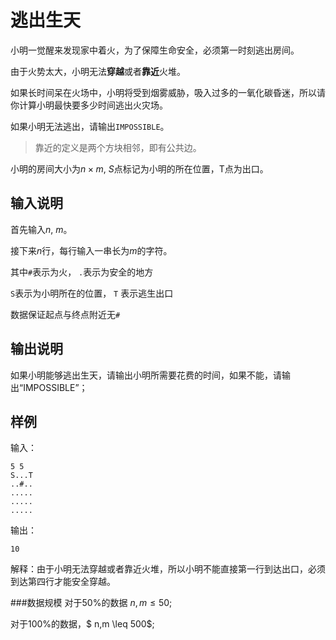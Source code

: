 # 逃出生天

小明一觉醒来发现家中着火，为了保障生命安全，必须第一时刻逃出房间。

由于火势太大，小明无法**穿越**或者**靠近**火堆。

如果长时间呆在火场中，小明将受到烟雾威胁，吸入过多的一氧化碳昏迷，所以请你计算小明最快要多少时间逃出火灾场。

如果小明无法逃出，请输出`IMPOSSIBLE`。

> 靠近的定义是两个方块相邻，即有公共边。

小明的房间大小为$n \times m$,  $S$点标记为小明的所在位置，T点为出口。

## 输入说明

首先输入$n$, $m$。

接下来$n$行，每行输入一串长为$m$的字符。

其中`#`表示为火， `.`表示为安全的地方

`S`表示为小明所在的位置， `T` 表示逃生出口



数据保证起点与终点附近无`#`

## 输出说明

如果小明能够逃出生天，请输出小明所需要花费的时间，如果不能，请输出“IMPOSSIBLE”；

## 样例

输入：

```
5 5
S...T
..#..
.....
.....
.....
```

输出：

```
10
```

解释：由于小明无法穿越或者靠近火堆，所以小明不能直接第一行到达出口，必须到达第四行才能安全穿越。

###数据规模
对于$50\%$的数据 $n, m \leq 50$;

对于$100\%$的数据，$ n,m \leq 500$;